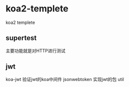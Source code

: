 # koa2-templete
koa2 templete

## supertest
主要功能就是对HTTP进行测试

## jwt
koa-jwt 验证jwt的koa中间件
jsonwebtoken 实现jwt的包
util
